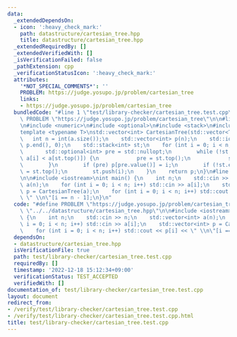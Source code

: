 ```yaml
---
data:
  _extendedDependsOn:
  - icon: ':heavy_check_mark:'
    path: datastructure/cartesian_tree.hpp
    title: datastructure/cartesian_tree.hpp
  _extendedRequiredBy: []
  _extendedVerifiedWith: []
  _isVerificationFailed: false
  _pathExtension: cpp
  _verificationStatusIcon: ':heavy_check_mark:'
  attributes:
    '*NOT_SPECIAL_COMMENTS*': ''
    PROBLEM: https://judge.yosupo.jp/problem/cartesian_tree
    links:
    - https://judge.yosupo.jp/problem/cartesian_tree
  bundledCode: "#line 1 \"test/library-checker/cartesian_tree.test.cpp\"\n#define\
    \ PROBLEM \"https://judge.yosupo.jp/problem/cartesian_tree\"\n\n#line 2 \"datastructure/cartesian_tree.hpp\"\
    \n#include <numeric>\n#include <optional>\n#include <stack>\n#include <vector>\n\
    template <typename T>\nstd::vector<int> CartesianTree(std::vector<T> &a) {\n \
    \   int n = int(a.size());\n    std::vector<int> p(n);\n    std::iota(p.begin(),\
    \ p.end(), 0);\n    std::stack<int> st;\n    for (int i = 0; i < n; i++) {\n \
    \       std::optional<int> pre = std::nullopt;\n        while (!st.empty() &&\
    \ a[i] < a[st.top()]) {\n            pre = st.top();\n            st.pop();\n\
    \        }\n        if (pre) p[pre.value()] = i;\n        if (!st.empty()) p[i]\
    \ = st.top();\n        st.push(i);\n    }\n    return p;\n}\n#line 4 \"test/library-checker/cartesian_tree.test.cpp\"\
    \n\n#include <iostream>\nint main() {\n    int n;\n    std::cin >> n;\n    std::vector<int>\
    \ a(n);\n    for (int i = 0; i < n; i++) std::cin >> a[i];\n    std::vector<int>\
    \ p = CartesianTree(a);\n    for (int i = 0; i < n; i++) std::cout << p[i] <<\
    \ \" \\n\"[i == n - 1];\n}\n"
  code: "#define PROBLEM \"https://judge.yosupo.jp/problem/cartesian_tree\"\n\n#include\
    \ \"../../datastructure/cartesian_tree.hpp\"\n\n#include <iostream>\nint main()\
    \ {\n    int n;\n    std::cin >> n;\n    std::vector<int> a(n);\n    for (int\
    \ i = 0; i < n; i++) std::cin >> a[i];\n    std::vector<int> p = CartesianTree(a);\n\
    \    for (int i = 0; i < n; i++) std::cout << p[i] << \" \\n\"[i == n - 1];\n}"
  dependsOn:
  - datastructure/cartesian_tree.hpp
  isVerificationFile: true
  path: test/library-checker/cartesian_tree.test.cpp
  requiredBy: []
  timestamp: '2022-12-18 15:12:34+09:00'
  verificationStatus: TEST_ACCEPTED
  verifiedWith: []
documentation_of: test/library-checker/cartesian_tree.test.cpp
layout: document
redirect_from:
- /verify/test/library-checker/cartesian_tree.test.cpp
- /verify/test/library-checker/cartesian_tree.test.cpp.html
title: test/library-checker/cartesian_tree.test.cpp
---
```

